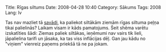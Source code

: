 Title: Rīgas siltums
Date: 2008-04-28 10:40
Category: Sākums
Tags: 2008
Lang: lv

Tas nav mazliet tā [savādi](http://www.db.lv/Default2.aspx?ArticleID=cb66686f-17a0-42eb-a50a-23034640bad7&amp;open=sec), ka paliekot siltākām ziemām rīgas siltuma peļņa tikai palielinās? Laikam visam ir kāds pamatojums. Šeit shēma varētu izskatīties šādi: Ziemas paliek siltākas, ieņēmumi nav vairs tik lieli, jāpalielina tarifi un jāsaka, ka tas viss inflācijas dēļ. Gan jau kādu no "viņiem" vienreiz paņems priekšā tā ne pa jokam.
